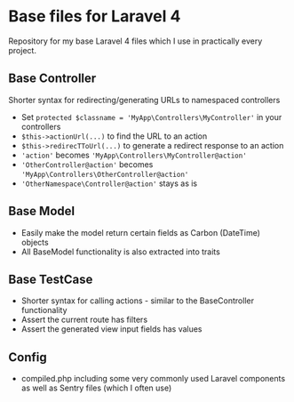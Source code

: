 # Base files for Laravel 4
Repository for my base Laravel 4 files which I use in practically every project.

## Base Controller
Shorter syntax for redirecting/generating URLs to namespaced controllers

- Set `protected $classname = 'MyApp\Controllers\MyController'` in your controllers
- `$this->actionUrl(...)` to find the URL to an action
- `$this->redirecTToUrl(...)` to generate a redirect response to an action
- `'action'` becomes `'MyApp\Controllers\MyController@action'`
- `'OtherController@action'` becomes `'MyApp\Controllers\OtherController@action'`
- `'OtherNamespace\Controller@action'` stays as is

## Base Model
- Easily make the model return certain fields as Carbon (DateTime) objects
- All BaseModel functionality is also extracted into traits

## Base TestCase
- Shorter syntax for calling actions - similar to the BaseController functionality
- Assert the current route has filters
- Assert the generated view input fields has values

## Config
- compiled.php including some very commonly used Laravel components as well as Sentry files (which I often use)